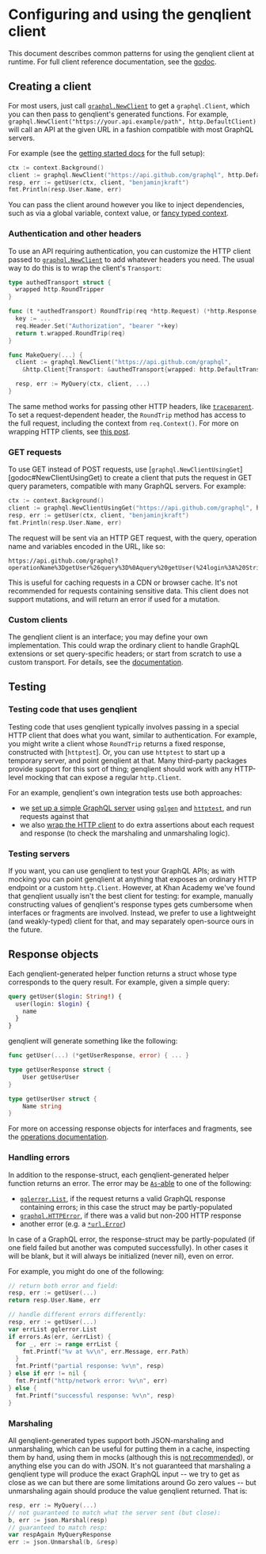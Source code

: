 # Configuring and using the genqlient client

This document describes common patterns for using the genqlient client at runtime. For full client reference documentation, see the [godoc].

[godoc]: https://pkg.go.dev/github.com/valstro/genqlient/graphql

## Creating a client

For most users, just call [`graphql.NewClient`][godoc#NewClient] to get a `graphql.Client`, which you can then pass to genqlient's generated functions. For example, `graphql.NewClient("https://your.api.example/path", http.DefaultClient)` will call an API at the given URL in a fashion compatible with most GraphQL servers.

For example (see the [getting started docs](INTRODUCTION.md) for the full setup):

```go
ctx := context.Background()
client := graphql.NewClient("https://api.github.com/graphql", http.DefaultClient)
resp, err := getUser(ctx, client, "benjaminjkraft")
fmt.Println(resp.User.Name, err)
```

You can pass the client around however you like to inject dependencies, such as via a global variable, context value, or [fancy typed context][kacontext].

[godoc#NewClient]: https://pkg.go.dev/github.com/valstro/genqlient/graphql#NewClient
[kacontext]: https://blog.khanacademy.org/statically-typed-context-in-go/

### Authentication and other headers

To use an API requiring authentication, you can customize the HTTP client passed to [`graphql.NewClient`][godoc#NewClient] to add whatever headers you need. The usual way to do this is to wrap the client's `Transport`:

```go
type authedTransport struct {
  wrapped http.RoundTripper
}

func (t *authedTransport) RoundTrip(req *http.Request) (*http.Response, error) {
  key := ...
  req.Header.Set("Authorization", "bearer "+key)
  return t.wrapped.RoundTrip(req)
}

func MakeQuery(...) {
  client := graphql.NewClient("https://api.github.com/graphql",
    &http.Client{Transport: &authedTransport{wrapped: http.DefaultTransport}})

  resp, err := MyQuery(ctx, client, ...)
}
```

The same method works for passing other HTTP headers, like [`traceparent`](https://www.w3.org/TR/trace-context/). To set a request-dependent header, the `RoundTrip` method has access to the full request, including the context from `req.Context()`. For more on wrapping HTTP clients, see [this post](https://dev.to/stevenacoffman/tripperwares-http-client-middleware-chaining-roundtrippers-3o00).

### GET requests

To use GET instead of POST requests, use [`graphql.NewClientUsingGet`][godoc#NewClientUsingGet) to create a client that puts the request in GET query parameters, compatible with many GraphQL servers. For example:
```go
ctx := context.Background()
client := graphql.NewClientUsingGet("https://api.github.com/graphql", http.DefaultClient)
resp, err := getUser(ctx, client, "benjaminjkraft")
fmt.Println(resp.User.Name, err)
```

The request will be sent via an HTTP GET request, with the query, operation name and variables encoded in the URL, like so:
```
https://api.github.com/graphql?operationName%3DgetUser%26query%3D%0Aquery%20getUser(%24login%3A%20String!)%20%7B%0A%20%20user(login%3A%20%24login)%20%7B%0A%20%20%20%20name%0A%20%20%7D%0A%7D%0A%26variables%3D%7B%22login%22%3A%22benjaminjkraft%22%7D
```

This is useful for caching requests in a CDN or browser cache. It's not recommended for requests containing sensitive data. This client does not support mutations, and will return an error if used for a mutation.

[godoc#NewClientUsingGet]: https://pkg.go.dev/github.com/valstro/genqlient/graphql#NewClientUsingGet

### Custom clients

The genqlient client is an interface; you may define your own implementation. This could wrap the ordinary client to handle GraphQL extensions or set query-specific headers; or start from scratch to use a custom transport. For details, see the [documentation][godoc#Client].

[godoc#Client]: https://pkg.go.dev/github.com/valstro/genqlient/graphql#Client

## Testing

### Testing code that uses genqlient

Testing code that uses genqlient typically involves passing in a special HTTP client that does what you want, similar to authentication.  For example, you might write a client whose `RoundTrip` returns a fixed response, constructed with [`httptest`].  Or, you can use `httptest` to start up a temporary server, and point genqlient at that.  Many third-party packages provide support for this sort of thing; genqlient should work with any HTTP-level mocking that can expose a regular `http.Client`.

For an example, genqlient's own integration tests use both approaches:
- we [set up a simple GraphQL server](../internal/integration/server/server.go) using [`gqlgen`][gqlgen] and [`httptest`][httptest], and run requests against that
- we also [wrap the HTTP client](../internal/integration/roundtrip.go) to do extra assertions about each request and response (to check the marshaling and unmarshaling logic).

[gqlgen]: https://gqlgen.com/
[httptest]: https://pkg.go.dev/net/http/httptest

### Testing servers

If you want, you can use genqlient to test your GraphQL APIs; as with mocking you can point genqlient at anything that exposes an ordinary HTTP endpoint or a custom `http.Client`. However, at Khan Academy we've found that genqlient usually isn't the best client for testing: for example, manually constructing values of genqlient's response types gets cumbersome when interfaces or fragments are involved. Instead, we prefer to use a lightweight (and weakly-typed) client for that, and may separately open-source ours in the future.

## Response objects

Each genqlient-generated helper function returns a struct whose type corresponds to the query result. For example, given a simple query:

```graphql
query getUser($login: String!) {
  user(login: $login) {
    name
  }
}
```

genqlient will generate something like the following:

```go
func getUser(...) (*getUserResponse, error) { ... }

type getUserResponse struct {
	User getUserUser
}

type getUserUser struct {
	Name string
}
```

For more on accessing response objects for interfaces and fragments, see the [operations documentation](operations.md#interfaces).

### Handling errors

In addition to the response-struct, each genqlient-generated helper function returns an error. The error may be [`As`-able][As] to one of the following:

- [`gqlerror.List`][gqlerror], if the request returns a valid GraphQL response containing errors; in this case the struct may be partly-populated 
- [`graphql.HTTPError`][HTTPError], if there was a valid but non-200 HTTP response
- another error (e.g. a [`*url.Error`][urlError])

In case of a GraphQL error, the response-struct may be partly-populated (if one field failed but another was computed successfully). In other cases it will be blank, but it will always be initialized (never nil), even on error.

[As]: https://pkg.go.dev/errors#As
[gqlerror]: https://pkg.go.dev/github.com/vektah/gqlparser/v2/gqlerror#List
[HTTPError]: https://pkg.go.dev/github.com/Khan/genqlient/graphql#HTTPError
[urlError]: https://pkg.go.dev/net/url#Error

For example, you might do one of the following:
```go
// return both error and field:
resp, err := getUser(...)
return resp.User.Name, err

// handle different errors differently:
resp, err := getUser(...)
var errList gqlerror.List
if errors.As(err, &errList) {
  for _, err := range errList {
    fmt.Printf("%v at %v\n", err.Message, err.Path)
  }
  fmt.Printf("partial response: %v\n", resp)
} else if err != nil {
  fmt.Printf("http/network error: %v\n", err)
} else {
  fmt.Printf("successful response: %v\n", resp)
}
```

### Marshaling

All genqlient-generated types support both JSON-marshaling and unmarshaling, which can be useful for putting them in a cache, inspecting them by hand, using them in mocks (although this is [not recommended](#testing-servers)), or anything else you can do with JSON.  It's not guaranteed that marshaling a genqlient type will produce the exact GraphQL input -- we try to get as close as we can but there are some limitations around Go zero values -- but unmarshaling again should produce the value genqlient returned.  That is:

```go
resp, err := MyQuery(...)
// not guaranteed to match what the server sent (but close):
b, err := json.Marshal(resp)
// guaranteed to match resp:
var respAgain MyQueryResponse
err := json.Unmarshal(b, &resp)
```

